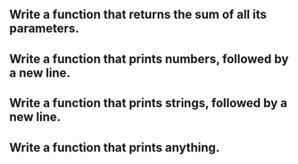 ## Write a function that returns the sum of all its parameters.

## Write a function that prints numbers, followed by a new line.

## Write a function that prints strings, followed by a new line.

## Write a function that prints anything.
